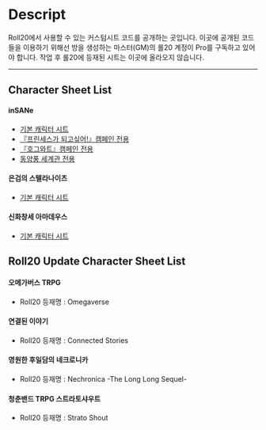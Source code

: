 # Descript
Roll20에서 사용할 수 있는 커스텀시트 코드를 공개하는 곳입니다.
이곳에 공개된 코드들을 이용하기 위해선 방을 생성하는 마스터(GM)의 롤20 계정이 Pro를 구독하고 있어야 합니다.
작업 후 롤20에 등재된 시트는 이곳에 올라오지 않습니다.

* * *

## Character Sheet List
#### inSANe
* [기본 캐릭터 시트](inSANe/insane_BASIC)
* [『프린세스가 되고싶어!』캠페인 전용](inSANe/insane_PRINARI)
* [『호그와트』캠페인 전용](inSANe/insane_HOGWARTS)
* [동양풍 세계관 전용](inSANe/insane_EAST)

#### 은검의 스텔라나이츠
* [기본 캐릭터 시트](stella/stella_BASIC)

#### 신화창세 아마데우스
* [기본 캐릭터 시트](amade/amade_BASIC)


## Roll20 Update Character Sheet List
#### 오메가버스 TRPG
* Roll20 등재명 : Omegaverse

#### 연결된 이야기
* Roll20 등재명 : Connected Stories

#### 영원한 후일담의 네크로니카
* Roll20 등재명 : Nechronica -The Long Long Sequel-

#### 청춘밴드 TRPG 스트라토샤우트
* Roll20 등재명 : Strato Shout
